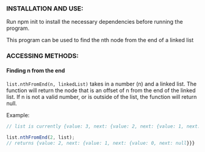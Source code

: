 ### INSTALLATION AND USE:

Run npm init to install the necessary dependencies before running the program.

This program can be used to find the nth node from the end of a linked list

### ACCESSING METHODS:

#### Finding n from the end
`list.nthFromEnd(n, linkedList)` takes in a number (n) and a linked list. The function will return the node that is an offset of n from the end of the linked list. If n is not a valid number, or is outside of the list, the function will return null.

Example:
```javascript
// list is currently {value: 3, next: {value: 2, next: {value: 1, next: {value: 0, next: null}}}}

list.nthFromEnd(2, list);
// returns {value: 2, next: {value: 1, next: {value: 0, next: null}}}
```

